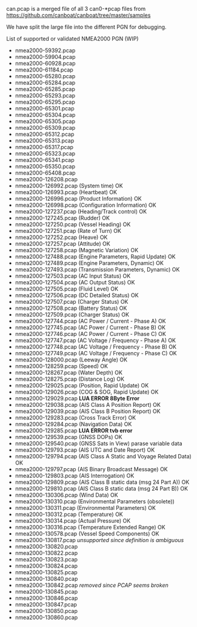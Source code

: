 can.pcap is a merged file of all 3 can0-*pcap files from https://github.com/canboat/canboat/tree/master/samples

We have split the large file into the different PGN for debugging.

List of supported or validated NMEA2000 PGN (WIP)

- nmea2000-59392.pcap
- nmea2000-59904.pcap
- nmea2000-60928.pcap
- nmea2000-61184.pcap
- nmea2000-65280.pcap
- nmea2000-65284.pcap
- nmea2000-65285.pcap
- nmea2000-65293.pcap
- nmea2000-65295.pcap
- nmea2000-65301.pcap
- nmea2000-65304.pcap
- nmea2000-65305.pcap
- nmea2000-65309.pcap
- nmea2000-65312.pcap
- nmea2000-65313.pcap
- nmea2000-65317.pcap
- nmea2000-65323.pcap
- nmea2000-65341.pcap
- nmea2000-65350.pcap
- nmea2000-65408.pcap
- nmea2000-126208.pcap
- nmea2000-126992.pcap (System time) OK
- nmea2000-126993.pcap (Heartbeat) OK
- nmea2000-126996.pcap (Product Information) OK
- nmea2000-126998.pcap (Configuration Information) OK
- nmea2000-127237.pcap (Heading/Track control) OK
- nmea2000-127245.pcap (Rudder) OK
- nmea2000-127250.pcap (Vessel Heading) OK
- nmea2000-127251.pcap (Rate of Turn) OK
- nmea2000-127252.pcap (Heave) OK
- nmea2000-127257.pcap (Attitude) OK
- nmea2000-127258.pcap (Magnetic Variation) OK
- nmea2000-127488.pcap (Engine Parameters, Rapid Update) OK
- nmea2000-127489.pcap (Engine Parameters, Dynamic) OK
- nmea2000-127493.pcap (Transmission Parameters, Dynamic) OK
- nmea2000-127503.pcap (AC Input Status) OK
- nmea2000-127504.pcap (AC Output Status) OK
- nmea2000-127505.pcap (Fluid Level) OK
- nmea2000-127506.pcap (DC Detailed Status) OK
- nmea2000-127507.pcap (Charger Status) OK
- nmea2000-127508.pcap (Battery Status) OK
- nmea2000-127509.pcap (Charger Status) OK
- nmea2000-127744.pcap (AC Power / Current - Phase A) OK
- nmea2000-127745.pcap (AC Power / Current - Phase B) OK
- nmea2000-127746.pcap (AC Power / Current - Phase C) OK
- nmea2000-127747.pcap (AC Voltage / Frequency - Phase A) OK
- nmea2000-127748.pcap (AC Voltage / Frequency - Phase B) OK
- nmea2000-127749.pcap (AC Voltage / Frequency - Phase C) OK
- nmea2000-128000.pcap (Leeway Angle) OK
- nmea2000-128259.pcap (Speed) OK
- nmea2000-128267.pcap (Water Depth) OK
- nmea2000-128275.pcap (Distance Log) OK
- nmea2000-129025.pcap (Position, Rapid Update) OK
- nmea2000-129026.pcap (COG & SOG, Rapid Update) OK
- nmea2000-129029.pcap **LUA ERROR 8Byte Error**
- nmea2000-129038.pcap (AIS Class A Position Report) OK
- nmea2000-129039.pcap (AIS Class B Position Report) OK
- nmea2000-129283.pcap (Cross Track Error) OK
- nmea2000-129284.pcap (Navigation Data) OK
- nmea2000-129285.pcap **LUA ERROR tvb error**
- nmea2000-129539.pcap (GNSS DOPs) OK
- nmea2000-129540.pcap (GNSS Sats in View) parase variable data
- nmea2000-129793.pcap (AIS UTC and Date Report) OK
- nmea2000-129794.pcap (AIS Class A Static and Voyage Related Data) OK
- nmea2000-129797.pcap (AIS Binary Broadcast Message) OK
- nmea2000-129803.pcap (AIS Interrogation) OK
- nmea2000-129809.pcap (AIS Class B static data (msg 24 Part A)) OK
- nmea2000-129810.pcap (AIS Class B static data (msg 24 Part B)) OK
- nmea2000-130306.pcap (Wind Data) OK
- nmea2000-130310.pcap (Environmental Parameters (obsolete))
- nmea2000-130311.pcap (Environmental Parameters) OK
- nmea2000-130312.pcap (Temperature) OK
- nmea2000-130314.pcap (Actual Pressure) OK
- nmea2000-130316.pcap (Temperature Extended Range) OK
- nmea2000-130578.pcap (Vessel Speed Components) OK
- nmea2000-130817.pcap *unsupported since definition is ambiguous*
- nmea2000-130820.pcap
- nmea2000-130822.pcap
- nmea2000-130823.pcap
- nmea2000-130824.pcap
- nmea2000-130825.pcap
- nmea2000-130840.pcap
- nmea2000-130842.pcap *removed since PCAP seems broken*
- nmea2000-130845.pcap
- nmea2000-130846.pcap
- nmea2000-130847.pcap
- nmea2000-130850.pcap
- nmea2000-130860.pcap
